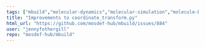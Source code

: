 ```yaml
---
tags: ["mbuild","molecular-dynamics","molecular-simulation","molecule-builder","python"]
title: "Improvements to coordinate_transform.py"
html_url: "https://github.com/mosdef-hub/mbuild/issues/884"
user: "jennyfothergill"
repo: "mosdef-hub/mbuild"
---
```


